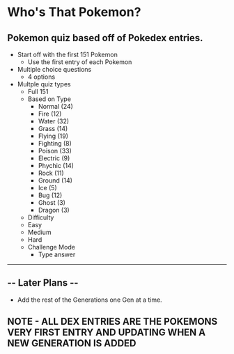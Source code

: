 # Who's That Pokemon?
## Pokemon quiz based off of Pokedex entries.

- Start off with the first 151 Pokemon
  - Use the first entry of each Pokemon
- Multiple choice questions
  - 4 options
- Multple quiz types
  - Full 151
  - Based on Type
    - Normal (24)
    - Fire (12)
    - Water (32)
    - Grass (14)
    - Flying (19)
    - Fighting (8)
    - Poison (33)
    - Electric (9)
    - Phychic (14)
    - Rock (11)
    - Ground (14)
    - Ice (5)
    - Bug (12)
    - Ghost (3)
    - Dragon (3)
  - Difficulty
   - Easy
   - Medium
   - Hard
   - Challenge Mode
     - Type answer

--------------------------------------------------    
## -- Later Plans --
- Add the rest of the Generations one Gen at a time.
## NOTE - ALL DEX ENTRIES ARE THE POKEMONS VERY FIRST ENTRY AND UPDATING WHEN A NEW GENERATION IS ADDED
